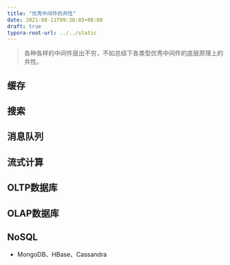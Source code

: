 ```yaml
---
title: "优秀中间件的共性"
date: 2021-08-11T09:38:03+08:00
draft: true
typora-root-url: ../../static
---
```

 
> 各种各样的中间件层出不穷，不如总结下各类型优秀中间件的底层原理上的共性。

## 缓存

## 搜索

## 消息队列

## 流式计算

## OLTP数据库

## OLAP数据库

## NoSQL

- MongoDB、HBase、Cassandra